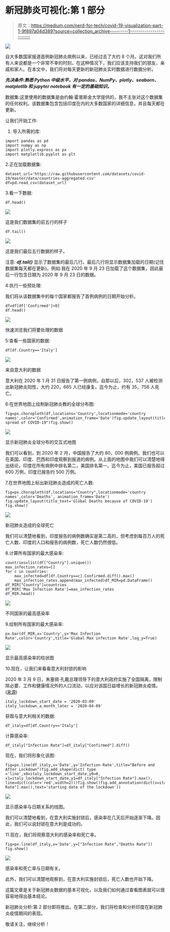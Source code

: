 # 新冠肺炎可视化:第 1 部分

> 原文：<https://medium.com/nerd-for-tech/covid-19-visualization-part-1-9f897a04d389?source=collection_archive---------1----------------------->

![](img/d4891c341d885944111dcb5832e6a284.png)

自大多数国家报道首例新冠肺炎病例以来，已经过去了大约 8 个月。这对我们所有人来说都是一个非常不幸的时刻，在这种情况下，我们应该支持我们的朋友、亲戚和家人。在本文中，我们将对每天更新的新冠肺炎实时数据进行数据分析。

***先决条件:熟悉 Python 中级水平，对 pandas、NumPy、plotly、seaborn、matplotlib 和 jupyter notebook 有一定的基础知识。***

数据集:这里使用的数据集是由约翰·霍普斯金大学提供的，我不主张对这个数据集的任何权利。该数据集包含包括印度在内的大多数国家的详细信息，并且每天都在更新。

让我们开始工作:

1.  导入所需的库:

```
import pandas as pd
import numpy as np
import plotly.express as px
import matplotlib.pyplot as plt 
```

2.正在加载数据集:

```
dataset_url='https://raw.githubusercontent.com/datasets/covid-19/master/data/countries-aggregated.csv'
df=pd.read_csv(dataset_url)
```

3.看一下数据:

```
df.head()
```

![](img/436a6fa32fbfea0a6ea98abef4eb6db6.png)

这是我们数据集的前五行的样子

```
df.tail()
```

![](img/982b7173f08b438d1566905d87d91fa6.png)

这是我们最后五行数据的样子。

注意: ***df.tail()*** 显示了数据集的最后几行。最后几行将显示数据集加载的日期(记住数据集每天都在更新)。例如:我在 2020 年 9 月 23 日加载了这个数据集，因此最后一行包含日期为 2020 年 9 月 23 日的数据。

4:执行一些预处理:

我们将从该数据集中的每个国家都报告了首例病例的日期开始分析。

```
df=df[df['Confirmed']>0]
df.head()
```

![](img/64955f77e08caac1ee8360c9dd04681f.png)

快速浏览我们将要处理的数据

5:查看一些国家的数据:

```
df[df.Country=='Italy']
```

![](img/e78ed9510a857563480f63cd782282b6.png)

来自意大利的数据

意大利在 2020 年 1 月 31 日报告了第一例病例，自那以后，302，537 人被检测出新冠肺炎阳性，大约 220，665 人已经康复。迄今为止，约有 35，758 人死亡。

6:在世界地图上绘制新冠肺炎教的全球分布图:

```
fig=px.choropleth(df,locations='Country',locationmode='country names',color='Confirmed',animation_frame='Date')fig.update_layout(title_text="Global spread of COVID-19")fig.show()
```

![](img/f7da47503a67c8261ec59d7d3d93bdd8.png)

显示新冠肺炎全球分布的交互式地图

我们可以看到，到 2020 年 2 月，中国报告了大约 80，000 例病例。我们也可以在美国、印度、巴西和印度观察到报道的病例。从上面的地图中我们可以清楚地得出结论，印度在所有病例中排名第二，美国排名第一。迄今为止，美国已报告超过 600 万例，印度已报告约 500 万例。

7.在世界地图上标出新冠肺炎造成的死亡人数:

```
fig=px.choropleth(df,locations="Country",locationmode='country names',color='Deaths', animation_frame='Date')
fig.update_layout(title_text='Global Deaths because of COVID-19')
fig.show()
```

![](img/6a822b1b511bd0debb448048778f44d3.png)

新冠肺炎造成的全球死亡

我们可以清楚地看到，印度报告的病例数确实是第二高的，但考虑到每百万人的死亡人数、印度的人口和报告的病例数，死亡人数仍然很低。

8.计算所有国家的最大感染率:

```
countries=list(df["Country"].unique())
max_infection_rates=[]
for c in countries:
    max_infected=df[df.Country==c].Confirmed.diff().max()
    max_infection_rates.append(max_infected)df_MIR=pd.DataFrame()
df_MIR["Country"]=countries
df_MIR['Max Infection Rate']=max_infection_rates
df_MIR.head()
```

![](img/43674e66778a9b6a95de2b1186c291d5.png)

不同国家的最高感染率

9.绘制所有国家的最大感染率:

```
px.bar(df_MIR,x='Country',y='Max Infection Rate',color='Country',title='Global Max infection Rate',log_y=True)
```

![](img/b0e7efd1b94778af0c5e90c3f750130f.png)

显示最高感染率的柱状图

10.现在，让我们来看看意大利封锁的影响

2020 年 3 月 9 日，朱塞佩·孔戴总理领导下的意大利政府实施了全国隔离，限制除必要、工作和健康情况外的人口流动，以应对该国日益增长的新冠肺炎疫情。([来源](https://en.wikipedia.org/wiki/COVID-19_pandemic_lockdown_in_Italy#:~:text=On%209%20March%202020%2C%20the,COVID%2D19%20in%20the%20country.))

```
italy_lockdown_start_date = '2020-03-09'
italy_lockdown_a_month_later = '2020-04-09'
```

获取与意大利相关的数据:

```
df_italy=df[df.Country=='Italy']
```

计算感染率:

```
df_italy["Infection Rate"]=df_italy["Confirmed"].diff()
```

现在，我们将形象化该图:

```
fig=px.line(df_italy,x='Date',y='Infection Rate',title="Before and After Lockdown")fig.add_shape(dict( type ='line',x0=italy_lockdown_start_date,y0=0,
x1=italy_lockdown_start_date,y1=df_italy["Infection Rate"].max(), 
line=dict(color='red',width=2)))fig.show()fig.add_annotation(dict(x=italy_lockdown_start_date,y=df_italy["Infection Rate"].max(),text='starting date of the lockdown'))
```

![](img/f447a5942b8603133f3a6df51fa0a98e.png)

显示感染率与日期关系的线图。

我们可以清楚地看到，在意大利实施封锁后，感染率在几天后开始逐渐下降。因此，我们可以说封锁在意大利是成功的。

11.现在，我们将观察意大利的感染率和死亡率。

```
fig=px.line(df_italy,x='Date',y=["Infection Rate","Deaths Rate"])
fig.show()
```

![](img/fb883f40106811b8738285f31605e2b9.png)

感染率和死亡率与日期有关。

此外，我们可以清楚地观察到，在意大利实施封锁后，死亡人数也开始下降。

这篇文章是关于新冠肺炎数据的基本可视化，以及我们如何通过查看图表就可以很容易地得出基本结论。

新冠肺炎分析:第 2 部分即将推出。在第二部分，我们将检查和分析印度在新冠肺炎疫情期间的表现。

敬请关注，继续分析！